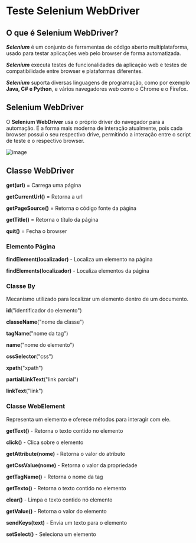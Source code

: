 # Teste Selenium WebDriver                     

## O que é Selenium WebDriver?

**_Selenium_** é um conjunto de ferramentas de código aberto multiplataforma, usado para testar aplicações web pelo browser de forma automatizada.

**_Selenium_** executa testes de funcionalidades da aplicação web e testes de compatibilidade entre browser e plataformas diferentes.

**_Selenium_** suporta diversas linguagens de programação, como por exemplo **Java, C# e Python**, e vários navegadores web como o Chrome e o Firefox.

## Selenium WebDriver

O **Selenium WebDriver** usa o próprio driver do navegador para a automação. É a forma mais moderna de interação atualmente, pois cada browser possui
o seu respectivo drive, permitindo a interação entre o script de teste e o respectivo browser.

 
![image](https://user-images.githubusercontent.com/106537496/210465145-e76f1684-769b-4b9f-b855-531d91d2680b.png)
  
  ## Classe WebDriver
  
  **get(url)** = Carrega uma página
  
  **getCurrentUrl()** = Retorna a url
  
  **getPageSource()** = Retorna o código fonte da página
  
  **getTitle()** = Retorna o título da página
  
  **quit()** = Fecha o browser
  
  ###  Elemento Página
  
  **findElement(localizador)** - Localiza um elemento na página
  
  **findElements(localizador)** - Localiza elementos da página
  
  ### Classe By
  
  Mecanismo utilizado para localizar um elemento dentro de um documento.
  
  **id**("identificador do elemento")
  
  **classeName**("nome da classe")
  
  **tagName**("nome da tag")
  
  **name**("nome do elemento")
  
  **cssSelector**("css")
  
  **xpath**("xpath")
  
  **partialLinkText**("link parcial")
  
  **linkText**("link")
  
  ### Classe WebElement
  Representa um elemento e oferece métodos para interagir com ele.
  
  **getText()** - Retorna o texto contido no elemento
  
  **click()** - Clica sobre o elemento
  
  **getAttribute(nome)** - Retorna o valor do atributo
  
  **getCssValue(nome)** - Retorna o valor da propriedade
  
  **getTagName()** - Retorna o nome da tag
  
  **getTexto()** - Retorna o texto contido no elemento
  
  **clear()** - Limpa o texto contido no elemento
  
  **getValue()** - Retorna o valor do elemento
  
  **sendKeys(text)** - Envia um texto para o elemento
  
  **setSelect()** - Seleciona um elemento
  
  
  
  
  
        


